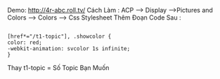 Demo: http://4r-abc.roll.tv/
Cách Làm :
ACP --> Display -->Pictures and Colors --> Colors --> Css Stylesheet
Thêm Đoạn Code Sau :

```

[href*="/t1-topic"], .showcolor {
color: red;
-webkit-animation: svcolor 1s infinite;
}
```

Thay t1-topic = Số Topic Bạn Muốn